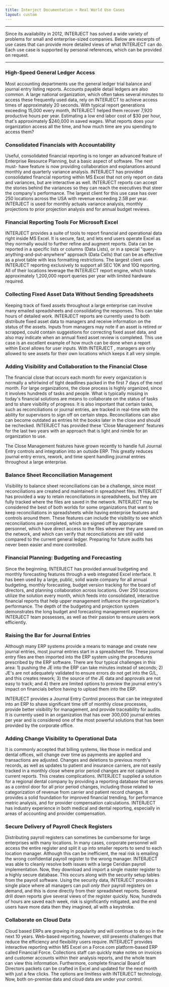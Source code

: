 ```yaml
---
title: Interject Documentation > Real World Use Cases
layout: custom
---
```

* * *

  

Since its availability in 2012,  INTERJECT  has solved a wide variety of
problems for small and enterprise-sized companies. Below are excerpts of use
cases that can provide more detailed views of what  INTERJECT  can do. Each
use case is supported by personal references, which can be provided on
request.

  

* * *

###  High-Speed General Ledger Access

Most accounting departments use the general ledger trial balance and journal
entry listing reports. Accounts payable detail ledgers are also common. A
large national organization, which often takes several minutes to access these
frequently used data, rely on  INTERJECT  to achieve access times of
approximately 20 seconds. With typical report generations exceeding 15,000
every month, INTERJECT helped them recover 7,920 productive hours per year.
Estimating a low end labor cost of $30 per hour, that's approximately $240,000
in saved wages. What reports does your organization access all the time, and
how much time are you spending to access them?

###  Consolidated Financials with Accountability

Useful, consolidated financial reporting is no longer an advanced feature of
Enterprise Resource Planning, but a basic aspect of software. The next must-
have feature is now providing collaboration and explanations around monthly
and quarterly variance analysis.  INTERJECT  has provided consolidated
financial reporting within MS Excel that not only report on data and
variances, but are interactive as well.  INTERJECT  reports can accept the
stories behind the variances so they can reach the executives that steer the
company's performance. The largest client for this use case has over 250
locations across the USA with revenue exceeding 2.5B per year.  INTERJECT  is
used for monthly actuals variance analysis, monthly projections to prior
projection analysis and for annual budget reviews.

###  Financial Reporting Tools For Microsoft Excel

INTERJECT  provides a suite of tools to report financial and operational data
right inside MS Excel. It is secure, fast, and lets end users operate Excel as
they normally would to further refine and augment reports. Data can be
reported in a specific lists or columns (Data Lists), or in a special "query-
anything-and-put-anywhere" approach (Data Cells) that can be as effective as a
pivot table with less formatting restrictions. The largest client uses
INTERJECT  reporting exclusively to support all SEC 10K and 10Q reporting. All
of their locations leverage the  INTERJECT  report engine, which totals
approximately 1,200,000 report queries per year with limited hardware
required.

###  Collecting Fixed Asset Data Without Sending Spreadsheets

Keeping track of fixed assets throughout a large enterprise can involve many
emailed spreadsheets and consolidating the responses. This can take hours of
detailed work.  INTERJECT  reports are currently used to both distribute fixed
asset data to managers and receive information on the status of the assets.
Inputs from managers may note if an asset is retired or scrapped, could
contain suggestions for correcting fixed asset data, and also may indicate
when an annual fixed asset review is completed. This use case is an excellent
example of how much can be done when a report within Excel allows for user
inputs. With  INTERJECT  , managers are only allowed to see assets for their
own locations which keeps it all very simple.

###  Adding Visibility and Collaboration to the Financial Close

The financial close that occurs each month for every organization is normally
a whirlwind of tight deadlines packed in the first 7 days of the next month.
For large organizations, the close process is highly organized, since it
involves hundreds of tasks and people. What is typically missing in today's
financial solutions are means to collaborate on the status of tasks and to
share visibility of progress. It is also important that certain tasks, such as
reconciliations or journal entries, are tracked in real-time with the ability
for supervisors to sign off on certain steps. Reconciliations can also can
become outdated as entries hit the books later in the close and should be
rechecked.  INTERJECT  has provided these 'Close Management' features for the
last two years with an approach that is light and nimble for an organization
to use.

The Close Management features have grown recently to handle full Journal Entry
controls and integration into an outside ERP. This greatly reduces journal
entry errors, rework, and time spent handling journal entries throughout a
large enterprise.

###  Balance Sheet Reconciliation Management

Visibility to balance sheet reconciliations can be a challenge, since most
reconciliations are created and maintained in spreadsheet files.  INTERJECT
has provided a way to retain reconciliations in spreadsheets, but they are
fully tracked where the files are saved in the network.  INTERJECT  may be
considered the best of both worlds for some organizations that want to keep
reconciliations in spreadsheets while having enterprise features and controls
around them. These features can include the visibility to see which
reconciliations are completed, which are signed off by appropriate personnel,
which have direct access to the files wherever they are saved on the network,
and which can verify that reconciliations are still valid compared to the
current general ledger. Preparing for future audits has never been easier and
more controlled.

###  Financial Planning: Budgeting and Forecasting

Since the beginning,  INTERJECT  has provided annual budgeting and monthly
forecasting features through a web integrated Excel interface. It has been
used by a large, public, solid waste company for all annual budgeting, monthly
forecasting, budget version tracking for the board of directors, and planning
collaboration across locations. Over 250 locations utilize the solution every
month, which feeds into consolidated, interactive financial reports that help
upper management influence the organization's performance. The depth of the
budgeting and projection system demonstrates the long budget and forecasting
management experience  INTERJECT  team possesses, as well as their passion to
ensure users work efficiently.

###  Raising the Bar for Journal Entries

Although many ERP systems provide a means to manage and create new journal
entries, most journal entries start in a spreadsheet file. These journal entry
files are then imported into the ERP system using the procedures prescribed by
the ERP software. There are four typical challenges in this area: 1) pushing
the JE into the ERP can take minutes instead of seconds; 2) JE's are not
adequately validated to ensure errors do not get into the G/L, and this
creates rework; 3) the source of the JE data and approvals are not easy to
track; and 4) there are limited options to preview the journal entry's impact
on financials before having to upload them into the ERP.

INTERJECT  provides a Journal Entry Control process that can be integrated
into an ERP to shave significant time off of monthly close processes, provide
better visibility for management, and provide traceability for audits. It is
currently used in an organization that has over 300,000 journal entries per
year and is considered one of the most powerful solutions that has been
provided by the corporate office.

###  Adding Change Visibility to Operational Data

It is commonly accepted that billing systems, like those in medical and dental
offices, will change over time as payments are applied and transactions are
adjusted. Changes and deletions to previous month's records, as well as
updates to patient and insurance carriers, are not easily tracked in a monthly
close where prior period changes are not captured in current reports. This
creates complications.  INTERJECT  supplied a solution for a regional dental
company by providing a reporting database that serves as a control door for
all prior period changes, including those related to categorization of revenue
from carrier and patient record changes. It provides a solid foundation for
improved financial trending, for performance metric analysis, and for provider
compensation calculations.  INTERJECT  has industry experience in both medical
and dental reporting, especially in areas of accounting and provider
compensation.

###  Secure Delivery of Payroll Check Registers

Distributing payroll registers can sometimes be cumbersome for large
enterprises with many locations. In many cases, corporate personnel will
access the entire register and split it up into smaller reports to send to
each location manager. Although this can be inefficient, the real risk is
emailing the wrong confidential payroll register to the wrong manager.
INTERJECT  was able to cleanly resolve both issues with a large Ceridian
payroll implementation. Now, they download and import a single master register
to a highly secure database. This occurs along with the security setup tables
from the payroll software. Using the security data,  INTERJECT  provides a
single place where all managers can pull _only their_ payroll registers on
demand, and this is done directly from their spreadsheet reports. Several
drill down reports give several views of the register quickly. Now, hundreds
of hours are saved each week, risk is significantly mitigated, and the end
users have more data then they imagined, all with a keystroke.

###  Collaborate on Cloud Data

Cloud based ERPs are growing in popularity and will continue to do so in the
next 10 years. Web-based reporting, however, still presents challenges that
reduce the efficiency and flexibility users require.  INTERJECT  provides
interactive reporting within MS Excel on a Force.com platform-based ERP called
Financial Force. Collections staff can quickly make notes on invoices and
customer accounts within their analysis reports, and the whole team can view
this information. Furthermore, complete financial Board of Directors packets
can be crafted in Excel and updated for the next month with just a few clicks.
The options are limitless with  INTERJECT  technology. Now, both on-premise
data and cloud data are under your control.

